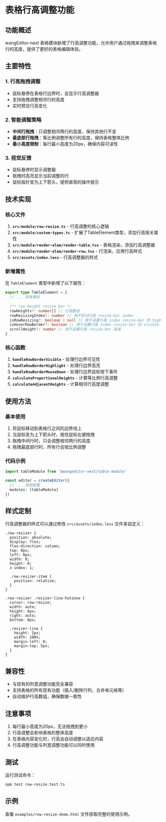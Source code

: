 # 表格行高调整功能

## 功能概述

wangEditor-next 表格模块新增了行高调整功能，允许用户通过拖拽来调整表格行的高度，提供了更好的表格编辑体验。

## 主要特性

### 1. 行高拖拽调整
- 鼠标悬停在表格行边界时，会显示行高调整器
- 支持拖拽调整相邻行的高度
- 实时预览行高变化

### 2. 智能调整策略
- **中间行拖拽**：只调整相邻两行的高度，保持其他行不变
- **最底部行拖拽**：等比例调整所有行的高度，保持表格整体比例
- **最小高度限制**：每行最小高度为20px，确保内容可读性

### 3. 视觉反馈
- 鼠标悬停时显示调整器
- 拖拽时高亮显示当前调整的行
- 鼠标指针变为上下箭头，提供直观的操作提示

## 技术实现

### 核心文件

1. **`src/module/row-resize.ts`** - 行高调整的核心逻辑
2. **`src/module/custom-types.ts`** - 扩展了TableElement类型，添加行高相关属性
3. **`src/module/render-elem/render-table.tsx`** - 表格渲染，添加行高调整器
4. **`src/module/render-elem/render-row.tsx`** - 行渲染，应用行高样式
5. **`src/assets/index.less`** - 行高调整器的样式

### 新增属性

在 `TableElement` 类型中新增了以下属性：

```typescript
export type TableElement = {
  // ... 现有属性
  
  /** row height resize bar */
  rowHeights?: number[] // 行高数组
  rowResizingIndex?: number // 用于标记行高 resize-bar index
  isRowResizing?: boolean | null // 用于设置行高 index resize-bar 的 highlight 属性
  isHoverRowBorder?: boolean // 用于设置行高 index resize-bar 的 visible 属性
  scrollHeight?: number // 用于设置行高 resize-bar 高度
}
```

### 核心函数

1. **`handleRowBorderVisible`** - 处理行边界可见性
2. **`handleRowBorderHighlight`** - 处理行边界高亮
3. **`handleRowBorderMouseDown`** - 处理行边界鼠标按下事件
4. **`calculateProportionalHeights`** - 计算等比例行高调整
5. **`calculateAdjacentHeights`** - 计算相邻行高度调整

## 使用方法

### 基本使用

1. 将鼠标移动到表格行之间的边界线上
2. 当鼠标变为上下箭头时，按住鼠标左键拖拽
3. 拖拽中间行时，只会调整相邻两行的高度
4. 拖拽最底部行时，所有行会按比例调整

### 代码示例

```typescript
import tableModule from '@wangeditor-next/table-module'

const editor = createEditor({
  // ... 其他配置
  modules: [tableModule]
})
```

## 样式定制

行高调整器的样式可以通过修改 `src/assets/index.less` 文件来自定义：

```less
.row-resizer {
  position: absolute;
  display: flex;
  flex-direction: column;
  top: 0px;
  left: 0px;
  width: 0;
  height: 0;
  z-index: 1;

  .row-resizer-item {
    position: relative;
  }
}

.row-resizer .resizer-line-hotzone {
  cursor: row-resize;
  width: auto;
  height: 6px;
  right: auto;
  bottom: 0px;

  .resizer-line {
    height: 2px;
    width: 100%;
    margin-left: 0;
    margin-top: 5px;
  }
}
```

## 兼容性

- 与现有的列宽调整功能完全兼容
- 支持表格的所有现有功能（插入/删除行列、合并单元格等）
- 自动维护行高数组，确保数据一致性

## 注意事项

1. 每行最小高度为20px，无法拖拽到更小
2. 行高调整会影响表格的整体高度
3. 在表格内容变化时，行高会自动调整以适应内容
4. 行高调整功能与列宽调整功能可以同时使用

## 测试

运行测试命令：

```bash
npm test row-resize.test.ts
```

## 示例

查看 `examples/row-resize-demo.html` 文件获取完整的使用示例。 